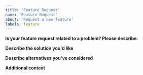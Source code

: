 ```yaml
---
title: 'Feature Request'
name: 'Feature Request'
about: 'Request a new feature'
labels: feature
---
```

**Is your feature request related to a problem? Please describe.**

<!--
A clear and concise description of what the problem is. Ex. I'm always frustrated when [...]
-->


**Describe the solution you'd like**

<!--
A clear and concise description of what you want to happen.
-->

**Describe alternatives you've considered**

<!--
A clear and concise description of any alternative solutions or features you've considered.
-->

**Additional context**

<!--
Add any other context or screenshots about the feature request here.
-->
